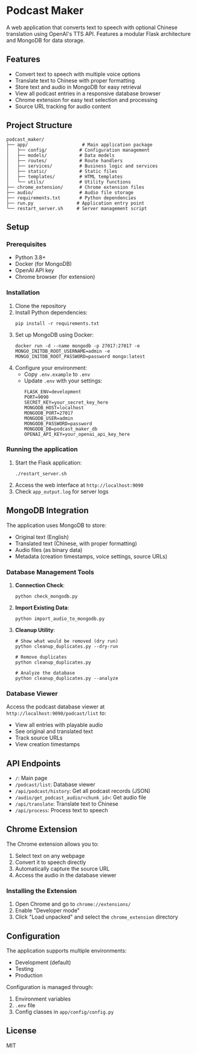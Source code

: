# Podcast Maker

A web application that converts text to speech with optional Chinese translation using OpenAI's TTS API. Features a modular Flask architecture and MongoDB for data storage.

## Features

- Convert text to speech with multiple voice options
- Translate text to Chinese with proper formatting
- Store text and audio in MongoDB for easy retrieval
- View all podcast entries in a responsive database browser
- Chrome extension for easy text selection and processing
- Source URL tracking for audio content

## Project Structure

```
podcast_maker/
├── app/                    # Main application package
│   ├── config/            # Configuration management
│   ├── models/            # Data models
│   ├── routes/            # Route handlers
│   ├── services/          # Business logic and services
│   ├── static/            # Static files
│   ├── templates/         # HTML templates
│   └── utils/             # Utility functions
├── chrome_extension/      # Chrome extension files
├── audio/                 # Audio file storage
├── requirements.txt       # Python dependencies
├── run.py                # Application entry point
└── restart_server.sh     # Server management script
```

## Setup

### Prerequisites

- Python 3.8+
- Docker (for MongoDB)
- OpenAI API key
- Chrome browser (for extension)

### Installation

1. Clone the repository
2. Install Python dependencies:
   ```
   pip install -r requirements.txt
   ```
3. Set up MongoDB using Docker:
   ```
   docker run -d --name mongodb -p 27017:27017 -e MONGO_INITDB_ROOT_USERNAME=admin -e MONGO_INITDB_ROOT_PASSWORD=password mongo:latest
   ```
4. Configure your environment:
   - Copy `.env.example` to `.env`
   - Update `.env` with your settings:
     ```
     FLASK_ENV=development
     PORT=9090
     SECRET_KEY=your_secret_key_here
     MONGODB_HOST=localhost
     MONGODB_PORT=27017
     MONGODB_USER=admin
     MONGODB_PASSWORD=password
     MONGODB_DB=podcast_maker_db
     OPENAI_API_KEY=your_openai_api_key_here
     ```

### Running the application

1. Start the Flask application:
   ```
   ./restart_server.sh
   ```
2. Access the web interface at `http://localhost:9090`
3. Check `app_output.log` for server logs

## MongoDB Integration

The application uses MongoDB to store:
- Original text (English)
- Translated text (Chinese, with proper formatting)
- Audio files (as binary data)
- Metadata (creation timestamps, voice settings, source URLs)

### Database Management Tools

1. **Connection Check**:
   ```
   python check_mongodb.py
   ```

2. **Import Existing Data**:
   ```
   python import_audio_to_mongodb.py
   ```

3. **Cleanup Utility**:
   ```
   # Show what would be removed (dry run)
   python cleanup_duplicates.py --dry-run
   
   # Remove duplicates
   python cleanup_duplicates.py
   
   # Analyze the database
   python cleanup_duplicates.py --analyze
   ```

### Database Viewer

Access the podcast database viewer at `http://localhost:9090/podcast/list` to:
- View all entries with playable audio
- See original and translated text
- Track source URLs
- View creation timestamps

## API Endpoints

- `/`: Main page
- `/podcast/list`: Database viewer
- `/api/podcast/history`: Get all podcast records (JSON)
- `/audio/get_podcast_audio/<chunk_id>`: Get audio file
- `/api/translate`: Translate text to Chinese
- `/api/process`: Process text to speech

## Chrome Extension

The Chrome extension allows you to:
1. Select text on any webpage
2. Convert it to speech directly
3. Automatically capture the source URL
4. Access the audio in the database viewer

### Installing the Extension

1. Open Chrome and go to `chrome://extensions/`
2. Enable "Developer mode"
3. Click "Load unpacked" and select the `chrome_extension` directory

## Configuration

The application supports multiple environments:
- Development (default)
- Testing
- Production

Configuration is managed through:
1. Environment variables
2. `.env` file
3. Config classes in `app/config/config.py`

## License

MIT 